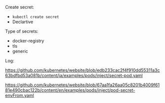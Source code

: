 Create secret: 
 - `kubectl create secret` 
 - Declartive

Type of secrets: 
 - docker-registry
 - tls
 - generic

Log: 

https://github.com/kubernetes/website/blob/edb233cac2f4f910dd55311a3c63bdfbd53a081b/content/ja/examples/pods/inject/secret-pod.yaml

https://github.com/kubernetes/website/blob/67aa1fa26aa05c8201b4009f6181e490cbac122b/content/en/examples/pods/inject/pod-secret-envFrom.yaml
